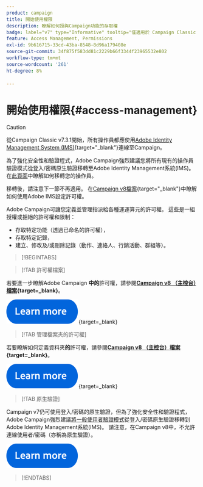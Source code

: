 ```yaml
---
product: campaign
title: 開始使用權限
description: 瞭解如何授與Campaign功能的存取權
badge: label="v7" type="Informative" tooltip="僅適用於 Campaign Classic v7"
feature: Access Management, Permissions
exl-id: 9b616715-33cd-43ba-8548-8d96a179408e
source-git-commit: 34f875f583dd81c2229b66f3344f23965532e802
workflow-type: tm+mt
source-wordcount: '261'
ht-degree: 8%

---
```


# 開始使用權限{#access-management}


>[!CAUTION]
>
>從Campaign Classic v7.3.1開始，所有操作員都應使用[Adobe Identity Management System (IMS)](https://helpx.adobe.com/tw/enterprise/using/identity.html){target="_blank"}連線至Campaign。
>
>為了強化安全性和驗證程式，Adobe Campaign強烈建議您將所有現有的操作員驗證模式從登入/密碼原生驗證移轉至Adobe Identity Management系統(IMS)。 在[此頁面](../../technotes/using/migrate-users-to-ims.md)中瞭解如何移轉您的操作員。
> 
>移轉後，請注意下一節不再適用。  在[Campaign v8檔案](https://experienceleague.adobe.com/docs/campaign/campaign-v8/admin/permissions/gs-permissions.html?lang=zh-Hant){target="_blank"}中瞭解如何使用Adobe IMS設定許可權。


Adobe Campaign可讓您定義並管理指派給各種運運算元的許可權。 這些是一組授權或拒絕的許可權和限制：

* 存取特定功能（透過已命名的許可權），
* 存取特定記錄，
* 建立、修改及/或刪除記錄（動作、連絡人、行銷活動、群組等）。

>[!BEGINTABS]

>[!TAB 許可權檔案]

若要進一步瞭解Adobe Campaign **中的**&#x200B;許可權，請參閱&#x200B;**[Campaign v8 （主控台）檔案](https://experienceleague.adobe.com/zh-hant/docs/campaign/campaign-v8/admin/permissions/gs-permissions?lang=en#_blank){target=_blank}**。

[![影像](../../assets/do-not-localize/learn-more-button.svg)](https://experienceleague.adobe.com/zh-hant/docs/campaign/campaign-v8/admin/permissions/gs-permissions?lang=en#_blank){target=_blank}


>[!TAB 管理檔案夾的許可權]

若要瞭解如何定義資料夾&#x200B;**的**&#x200B;許可權，請參閱&#x200B;**[Campaign v8 （主控台）檔案](https://experienceleague.adobe.com/zh-hant/docs/campaign/campaign-v8/admin/permissions/folder-permissions){target=_blank}**。

[![影像](../../assets/do-not-localize/learn-more-button.svg)](https://experienceleague.adobe.com/zh-hant/docs/campaign/campaign-v8/admin/permissions/folder-permissions){target=_blank}


>[!TAB 原生驗證]

Campaign v7仍可使用登入/密碼的原生驗證，但為了強化安全性和驗證程式，Adobe Campaign強烈建議[將一般使用者驗證模式](../../technotes/using/ac-ims.md)從登入/密碼原生驗證移轉到Adobe Identity Management系統(IMS)。 請注意，在Campaign v8中，不允許連線使用者/密碼（亦稱為原生驗證）。

[![影像](../../assets/do-not-localize/learn-more-button.svg)](../../technotes/using/ac-ims.md)


>[!ENDTABS]



<!--
The permissions apply to operator profiles or operator groups.

They are completed by safety parameters linked to the operator's connection mode to Adobe Campaign. For more about security zones in [this page](../../installation/using/security-zones.md).

There are two types of permissions you can grant to a user:

* You can define groups of operators to which you attribute rights, then associate the operators with one or more groups. This enables you to reuse rights and make operator profiles more consistent. It also facilitates the management and maintenance of profiles. Group creation and management are presented in [this section](access-management-groups.md).

* You can attribute named rights directly to users, in some cases to overload the rights allocated via groups. These rights are presented in [this page](access-management-named-rights.md).

>[!NOTE]
>
> * Before starting defining permissions, Adobe recommends you to read the [Security configuration checklist](https://helpx.adobe.com/tw/campaign/kb/acc-security.html).
> * To learn more about permissions, please refer to the detailed explanation on the [Campaign v8 documentation](https://experienceleague.adobe.com/zh-hant/docs/campaign/campaign-v8/admin/permissions/gs-permissions){target=_blank}.

Learn how to grant access and set up permissions in these sections:

* [Create operators](access-management-operators.md)

* [Define groups](access-management-groups.md)

* [Add Named rights](access-management-named-rights.md)

* [Manage Campaign folder access](access-management-folders.md)

* [Access rights matrix](access-management-named-rights.md#access-rights-matrix)


See also:

* [Manage permissions for workflows](../../workflow/using/managing-rights.md)
* [Manage permissions for distributed marketing](../../distributed/using/about-distributed-marketing.md#operators-and-entities)
* [Manage permissions for the interaction module](../../interaction/using/operator-profiles.md)
* [Filter access to schemas](../../configuration/using/filtering-schemas.md)
* [Restricting PI view](../../configuration/using/restricting-pii-view.md)
-->